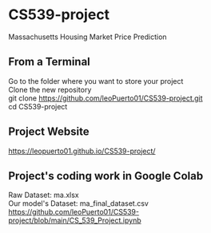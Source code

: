# CS539-project
Massachusetts Housing Market Price Prediction

## From a Terminal
Go to the folder where you want to store your project
\
Clone the new repository
\
git clone https://github.com/leoPuerto01/CS539-project.git
\
cd CS539-project

## Project Website
https://leopuerto01.github.io/CS539-project/

## Project's coding work in Google Colab
Raw Dataset: ma.xlsx
\
Our model's Dataset: ma_final_dataset.csv
\
https://github.com/leoPuerto01/CS539-project/blob/main/CS_539_Project.ipynb



